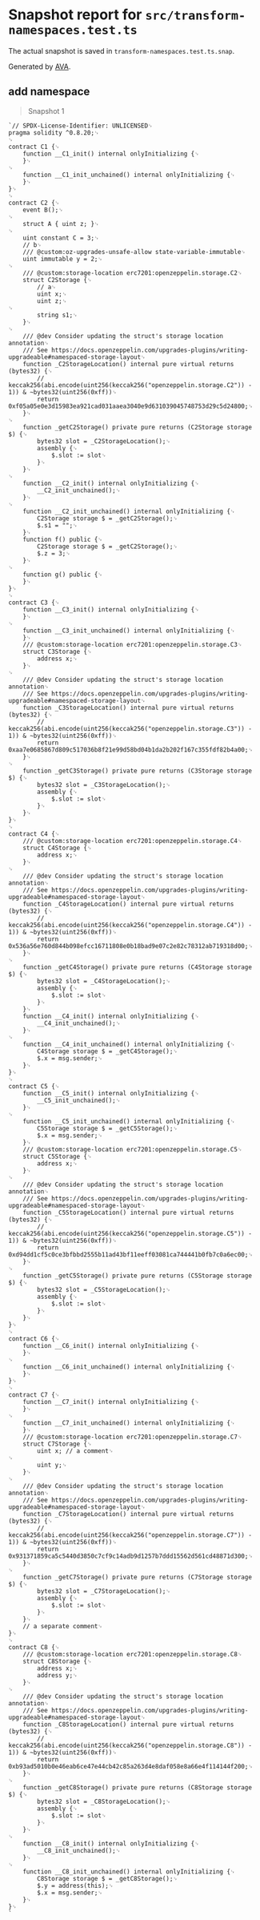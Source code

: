 # Snapshot report for `src/transform-namespaces.test.ts`

The actual snapshot is saved in `transform-namespaces.test.ts.snap`.

Generated by [AVA](https://avajs.dev).

## add namespace

> Snapshot 1

    `// SPDX-License-Identifier: UNLICENSED␊
    pragma solidity ^0.8.20;␊
    ␊
    contract C1 {␊
        function __C1_init() internal onlyInitializing {␊
        }␊
    ␊
        function __C1_init_unchained() internal onlyInitializing {␊
        }␊
    }␊
    ␊
    contract C2 {␊
        event B();␊
    ␊
        struct A { uint z; }␊
    ␊
        uint constant C = 3;␊
        // b␊
        /// @custom:oz-upgrades-unsafe-allow state-variable-immutable␊
        uint immutable y = 2;␊
    ␊
        /// @custom:storage-location erc7201:openzeppelin.storage.C2␊
        struct C2Storage {␊
            // a␊
            uint x;␊
            uint z;␊
    ␊
            string s1;␊
        }␊
    ␊
        /// @dev Consider updating the struct's storage location annotation␊
        /// See https://docs.openzeppelin.com/upgrades-plugins/writing-upgradeable#namespaced-storage-layout␊
        function _C2StorageLocation() internal pure virtual returns (bytes32) {␊
            // keccak256(abi.encode(uint256(keccak256("openzeppelin.storage.C2")) - 1)) & ~bytes32(uint256(0xff))␊
            return 0xf05a05e0e3d15983ea921cad031aaea3040e9d631039045748753d29c5d24800;␊
        }␊
    ␊
        function _getC2Storage() private pure returns (C2Storage storage $) {␊
            bytes32 slot = _C2StorageLocation();␊
            assembly {␊
                $.slot := slot␊
            }␊
        }␊
    ␊
        function __C2_init() internal onlyInitializing {␊
            __C2_init_unchained();␊
        }␊
    ␊
        function __C2_init_unchained() internal onlyInitializing {␊
            C2Storage storage $ = _getC2Storage();␊
            $.s1 = "";␊
        }␊
        function f() public {␊
            C2Storage storage $ = _getC2Storage();␊
            $.z = 3;␊
        }␊
    ␊
        function g() public {␊
        }␊
    }␊
    ␊
    contract C3 {␊
        function __C3_init() internal onlyInitializing {␊
        }␊
    ␊
        function __C3_init_unchained() internal onlyInitializing {␊
        }␊
        /// @custom:storage-location erc7201:openzeppelin.storage.C3␊
        struct C3Storage {␊
            address x;␊
        }␊
    ␊
        /// @dev Consider updating the struct's storage location annotation␊
        /// See https://docs.openzeppelin.com/upgrades-plugins/writing-upgradeable#namespaced-storage-layout␊
        function _C3StorageLocation() internal pure virtual returns (bytes32) {␊
            // keccak256(abi.encode(uint256(keccak256("openzeppelin.storage.C3")) - 1)) & ~bytes32(uint256(0xff))␊
            return 0xaa7e0685867d809c517036b8f21e99d58bd04b1da2b202f167c355fdf82b4a00;␊
        }␊
    ␊
        function _getC3Storage() private pure returns (C3Storage storage $) {␊
            bytes32 slot = _C3StorageLocation();␊
            assembly {␊
                $.slot := slot␊
            }␊
        }␊
    }␊
    ␊
    contract C4 {␊
        /// @custom:storage-location erc7201:openzeppelin.storage.C4␊
        struct C4Storage {␊
            address x;␊
        }␊
    ␊
        /// @dev Consider updating the struct's storage location annotation␊
        /// See https://docs.openzeppelin.com/upgrades-plugins/writing-upgradeable#namespaced-storage-layout␊
        function _C4StorageLocation() internal pure virtual returns (bytes32) {␊
            // keccak256(abi.encode(uint256(keccak256("openzeppelin.storage.C4")) - 1)) & ~bytes32(uint256(0xff))␊
            return 0x536a56e760d844b098efcc16711808e0b18bad9e07c2e82c78312ab719318d00;␊
        }␊
    ␊
        function _getC4Storage() private pure returns (C4Storage storage $) {␊
            bytes32 slot = _C4StorageLocation();␊
            assembly {␊
                $.slot := slot␊
            }␊
        }␊
        function __C4_init() internal onlyInitializing {␊
            __C4_init_unchained();␊
        }␊
    ␊
        function __C4_init_unchained() internal onlyInitializing {␊
            C4Storage storage $ = _getC4Storage();␊
            $.x = msg.sender;␊
        }␊
    }␊
    ␊
    contract C5 {␊
        function __C5_init() internal onlyInitializing {␊
            __C5_init_unchained();␊
        }␊
    ␊
        function __C5_init_unchained() internal onlyInitializing {␊
            C5Storage storage $ = _getC5Storage();␊
            $.x = msg.sender;␊
        }␊
        /// @custom:storage-location erc7201:openzeppelin.storage.C5␊
        struct C5Storage {␊
            address x;␊
        }␊
    ␊
        /// @dev Consider updating the struct's storage location annotation␊
        /// See https://docs.openzeppelin.com/upgrades-plugins/writing-upgradeable#namespaced-storage-layout␊
        function _C5StorageLocation() internal pure virtual returns (bytes32) {␊
            // keccak256(abi.encode(uint256(keccak256("openzeppelin.storage.C5")) - 1)) & ~bytes32(uint256(0xff))␊
            return 0xd94dd1cf5c0ce3bfbbd2555b11ad43bf11eeff03081ca744441b0fb7c0a6ec00;␊
        }␊
    ␊
        function _getC5Storage() private pure returns (C5Storage storage $) {␊
            bytes32 slot = _C5StorageLocation();␊
            assembly {␊
                $.slot := slot␊
            }␊
        }␊
    }␊
    ␊
    contract C6 {␊
        function __C6_init() internal onlyInitializing {␊
        }␊
    ␊
        function __C6_init_unchained() internal onlyInitializing {␊
        }␊
    }␊
    ␊
    contract C7 {␊
        function __C7_init() internal onlyInitializing {␊
        }␊
    ␊
        function __C7_init_unchained() internal onlyInitializing {␊
        }␊
        /// @custom:storage-location erc7201:openzeppelin.storage.C7␊
        struct C7Storage {␊
            uint x; // a comment␊
    ␊
            uint y;␊
        }␊
    ␊
        /// @dev Consider updating the struct's storage location annotation␊
        /// See https://docs.openzeppelin.com/upgrades-plugins/writing-upgradeable#namespaced-storage-layout␊
        function _C7StorageLocation() internal pure virtual returns (bytes32) {␊
            // keccak256(abi.encode(uint256(keccak256("openzeppelin.storage.C7")) - 1)) & ~bytes32(uint256(0xff))␊
            return 0x931371859ca5c5440d3850c7cf9c14adb9d1257b7ddd15562d561cd48871d300;␊
        }␊
    ␊
        function _getC7Storage() private pure returns (C7Storage storage $) {␊
            bytes32 slot = _C7StorageLocation();␊
            assembly {␊
                $.slot := slot␊
            }␊
        }␊
        // a separate comment␊
    }␊
    ␊
    contract C8 {␊
        /// @custom:storage-location erc7201:openzeppelin.storage.C8␊
        struct C8Storage {␊
            address x;␊
            address y;␊
        }␊
    ␊
        /// @dev Consider updating the struct's storage location annotation␊
        /// See https://docs.openzeppelin.com/upgrades-plugins/writing-upgradeable#namespaced-storage-layout␊
        function _C8StorageLocation() internal pure virtual returns (bytes32) {␊
            // keccak256(abi.encode(uint256(keccak256("openzeppelin.storage.C8")) - 1)) & ~bytes32(uint256(0xff))␊
            return 0xb93ad5010b0e46eab6ce47e44cb42c85a263d4e8daf058e8a66e4f114144f200;␊
        }␊
    ␊
        function _getC8Storage() private pure returns (C8Storage storage $) {␊
            bytes32 slot = _C8StorageLocation();␊
            assembly {␊
                $.slot := slot␊
            }␊
        }␊
    ␊
        function __C8_init() internal onlyInitializing {␊
            __C8_init_unchained();␊
        }␊
    ␊
        function __C8_init_unchained() internal onlyInitializing {␊
            C8Storage storage $ = _getC8Storage();␊
            $.y = address(this);␊
            $.x = msg.sender;␊
        }␊
    }␊
    `
